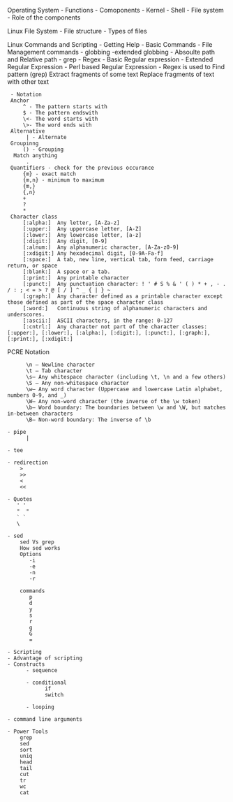 Operating System
     - Functions
     - Comoponents 
          - Kernel
          - Shell 
          - File system 
    - Role of the components 

Linux File System
    - File structure 
    - Types of files 

Linux Commands and Scripting
    - Getting Help 
    - Basic Commands 
    - File Management commands 
    - globbing 
          -extended globbing
    - Absoulte path and Relative path
    - grep
    - Regex
        - Basic Regular expression 
        - Extended Regular Expression
        - Perl based Regular Expression 
    - Regex is used to 
       Find pattern  (grep)
       Extract fragments of some text
       Replace fragments of text with other text

     - Notation 
     Anchor
         ^ - The pattern starts with 
         $ - The pattern endswith 
         \<- The word starts with 
         \>- The word ends with 
     Alternative 
          | - Alternate 
     Groupinng 
         () - Grouping
      Match anything 
          . 
     Quantifiers - check for the previous occurance 
         {m} - exact match
         {m,n} - minimum to maximum
         {m,}  
         {,n}
         + 
         ? 
         * 
     Character class
         [:alpha:]	Any letter, [A-Za-z]
         [:upper:]	Any uppercase letter, [A-Z]
         [:lower:]	Any lowercase letter, [a-z]
         [:digit:]	Any digit, [0-9]
         [:alnum:]	Any alphanumeric character, [A-Za-z0-9]
         [:xdigit:]	Any hexadecimal digit, [0-9A-Fa-f]
         [:space:]	A tab, new line, vertical tab, form feed, carriage return, or space
         [:blank:]	A space or a tab.
         [:print:]	Any printable character
         [:punct:]	Any punctuation character: ! ' # S % & ' ( ) * + , - . / : ; < = > ? @ [ / ] ^ _ { | } ~
         [:graph:]	Any character defined as a printable character except those defined as part of the space character class
         [:word:]	Continuous string of alphanumeric characters and underscores.
         [:ascii:]	ASCII characters, in the range: 0-127
         [:cntrl:]	Any character not part of the character classes: [:upper:], [:lower:], [:alpha:], [:digit:], [:punct:], [:graph:], [:print:], [:xdigit:]

PCRE Notation 

          \n – Newline character
          \t – Tab character
          \s– Any whitespace character (including \t, \n and a few others)
          \S – Any non-whitespace character
          \w– Any word character (Uppercase and lowercase Latin alphabet, numbers 0-9, and _)
          \W– Any non-word character (the inverse of the \w token)
          \b– Word boundary: The boundaries between \w and \W, but matches in-between characters
          \B– Non-word boundary: The inverse of \b

    - pipe 
          | 

    - tee 

    - redirection 
        >
        >> 
        < 
        << 

    - Quotes 
       ' ' 
       "  "
       ` ` 
       \ 

    - sed 
        sed Vs grep
        How sed works 
        Options 
           -i 
           -e 
           -n 
           -r 

        commands 
           p
           d
           y
           s
           r
           g 
           G
           =

    - Scripting 
    - Advantage of scripting 
    - Constructs 
          - sequence 
                
          - conditional 
                if
                switch

          - looping

    - command line arguments 
          
    - Power Tools 
        grep 
        sed 
        sort 
        uniq
        head 
        tail 
        cut 
        tr 
        wc 
        cat 